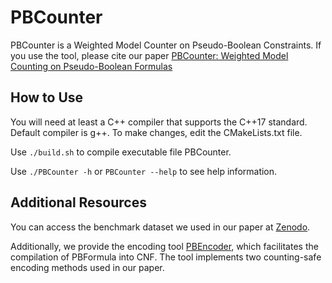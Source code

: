 # PBCounter

PBCounter is a Weighted Model Counter on Pseudo-Boolean Constraints. If you use the tool, please cite our paper [PBCounter: Weighted Model Counting on Pseudo-Boolean Formulas](https://link.springer.com/article/10.1007/s11704-024-3631-1)

## How to Use

You will need at least a C++ compiler that supports the C++17 standard. Default compiler is g++. To make changes, edit the CMakeLists.txt file.

Use `./build.sh` to compile executable file PBCounter.

Use `./PBCounter -h` or `PBCounter --help` to see help information.

## Additional Resources

You can access the benchmark dataset we used in our paper at [Zenodo](https://zenodo.org/records/14958540). 

Additionally, we provide the encoding tool [PBEncoder](https://github.com/laigroup/PBEncoder), which facilitates the compilation of PBFormula into CNF. The tool implements two counting-safe encoding methods used in our paper.
